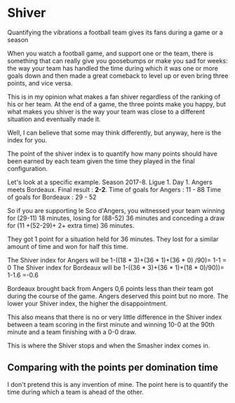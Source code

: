 # Shiver
Quantifying the vibrations a football team gives its fans during a game or a season

When you watch a football game, and support one or the team, there is something that can really give you goosebumps or make you sad for weeks: the way your team has handled the time during which it was one or more goals down and then made a great comeback to level up
or even bring three points, and vice versa.

This is in my opinion what makes a fan shiver regardless of the ranking of his or her team. At the end of a game, the three points make you happy, but what makes you shiver is the way your team was close to a different situation and eventually made it.

Well, I can believe that some may think differently, but anyway, here is the index for you.

The point of the shiver index is to quantify how many points should have been earned by each team given the time they played in the final configuration.

Let's look at a specific example.
Season 2017-8. Ligue 1. Day 1.
Angers meets Bordeaux. Final result : **2-2**.
Time of goals for Angers : 11 - 88
Time of goals for Bordeaux : 29 - 52

So if you are supporting le Sco d'Angers, you witnessed your team winning for (29-11) 18
minutes, losing for (88-52) 36 minutes and conceding a draw for (11 +(52-29)+ 2+ extra time) 36
minutes.

They got 1 point for a situation held for 36 minutes. They lost for a similar amount of time and
won for half this time.

The Shiver index for Angers will be
1-((18 * 3)+(36 * 1)+(36 * 0) /90)= 1-1 = 0
The Shiver index for Bordeaux will be
1-((36 * 3)+(36 * 1)+(18 * 0)/90))= 1-1.6 =-0.6

Bordeaux brought back from Angers 0,6 points less than their team got during the course of the
game. Angers deserved this point but no more.
The lower your Shiver index, the higher the disappointment.

This also means that there is no or very little difference in the Shiver index between a team
scoring in the first minute and winning 10-0 at the 90th minute and a team finishing with a 0-0
draw.

This is where the Shiver stops and when the Smasher index comes in.

## Comparing with the points per domination time

I don't pretend this is any invention of mine. The point here is to quantify the time during which a
team is ahead of the other.
